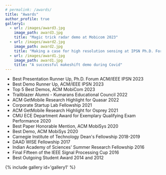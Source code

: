```yaml
---
# permalink: /awards/
title: "Awards"
author_profile: true
gallery1:
  - url: /images/award3.jpg
    image_path: award3.jpg
    title: "Magic trick radar demo at Mobicom 2023"
  - url: /images/award2.jpg
    image_path: award2.jpg
    title: "Making a case for high resolution sensing at IPSN Ph.D. Forum"
  - url: /images/award1.jpg
    image_path: award1.jpg
    title: "A successful makeshift demo during Covid"
---
```


* Best Presentation Runner Up, Ph.D. Forum ACM/IEEE IPSN 2023
* Best Demo Runner Up, ACM/IEEE IPSN 2023
* Top 5 Best Demos, ACM MobiCom 2023
* Trailblazer Alumni - Kumarans Educational Council 2022
* ACM GetMobile Research Highlight for Quasar 2022
* Corporate Startup Lab Fellowship 2021
* ACM GetMobile Research Highlight for Osprey 2021
* CMU ECE Department Award for Exemplary Qualifying Exam Performance 2020
* Best Paper Honorable Mention, ACM MobiSys 2020
* Best Demo, ACM MobiSys 2020
* Carnegie Institute of Technology Dean's Fellowship 2018-2019 
* DAAD WISE Fellowship 2017
* Indian Academy of Sciences' Summer Research Fellowship 2016
* Final Fifteen of the IEEE Signal Processing Cup 2016
* Best Outgoing Student Award 2014 and 2012

{% include gallery id='gallery1' %}